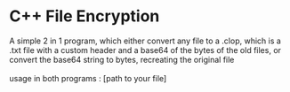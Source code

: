 # C++ File Encryption
A simple 2 in 1 program, which either convert any file to a .clop, which is a .txt file with a custom header and a base64 of the bytes of the old files, or convert the base64 string to bytes, recreating the original file<br/>
<br/>
usage in both programs : [path to your file]
